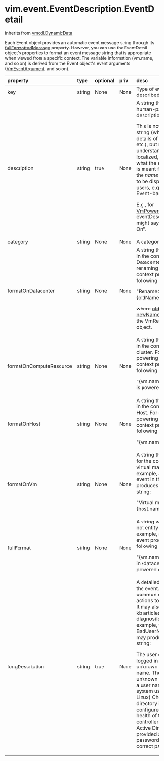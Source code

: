 vim.event.EventDescription.EventDetail
======================================
inherits from [vmodl.DynamicData](docs/vmodl.DynamicData.md)


Each Event object provides an automatic event message string through   its <a href="vim.event.Event.md#fullFormattedMessage">fullFormattedMessage</a>    property. However, you can use the EventDetail object's properties to    format an event message string that is appropriate when viewed from    a specific context. The variable information (vm.name, and so on) is    derived from the Event object's event arguments    (<a href="vim.event.Event.md#vm">VmEventArgument</a>, and so on).

| property | type | optional | priv | desc |
|:---------|:-----|:---------|:-----|:-----|
| key | string | None | None | Type of event being described. |
| description | string | true | None | A string that is a short human-parseable description of the event.   <p>   This is not the full message string (which may contain details   of the arguments, etc.), but merely a more understandable, and   localized, description of what the event stands for. It is meant   for contexts where the <i>name</i> of the event has to be displayed   to end-users, e.g. when creating Event-based Alarms.  `     *  <p>   E.g., for <a href="vim.event.VmPoweredOnEvent.md">VmPoweredOnEvent</a>, the eventDescription   in English might say "VM Powered On". |
| category | string | None | None | A category of events. |
| formatOnDatacenter | string | None | None | A string that is appropriate in the context of a specific    Datacenter. For example, a renaming event in this context produces    the following string:   <p>      "Renamed {vm.name} from {oldName} to {newName}"   <p>   where <a href="vim.event.VmRenamedEvent.md#oldName">oldName</a> and    <a href="vim.event.VmRenamedEvent.md#newName">newName</a> are properties of the    VmRenamedEvent object. |
| formatOnComputeResource | string | None | None | A string that is appropriate in the context of a specific cluster.    For example, a powering on event in this context produces the    following string:   <p>      "{vm.name} on {host.name} is powered on". |
| formatOnHost | string | None | None | A string that is appropriate in the context    of a specific Host. For example, a powering on event in this    context produces the following string:   <p>      "{vm.name} is powered on" |
| formatOnVm | string | None | None | A string that is appropriate for the context of a specific    virtual machine. For example, a powering on event in this context    produces the following string:   <p>      "Virtual machine on {host.name} is powered on" |
| fullFormat | string | None | None | A string whose context is not entity-specific.  For example, a    powering on event produces the following string:   <p>      "{vm.name} on  {host.name} in {datacenter.name} is powered on" |
| longDescription | string | true | None | A detailed description of the event.  It includes common causes   and actions to remediate them.  It may also include links to kb   articles and other diagnostic information.   For example, the BadUserNameSessionEvent may produce the   following string:   <p>      <EventLongDescription id="vim.event.BadUserNameSessionEvent">         <description>            The user could not be logged in because of an unknown or invalid            user name.         </description>         <cause>            <description>The user name was unknown to the system</description>            <action>Use a user name known to the system user directory</action>            <action>(On Linux) Check if the user directory is correctly                    configured.</action>            <action>Check the health of the domain controller (if you are using                    Active Directory)</action>         </cause>         <cause>            <description>The user provided an invalid password</description>            <action>Supply the correct password</action>         </cause>      </EventLongDescription> |


